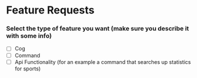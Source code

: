 # Feature Requests

<!--  This template is for feature requests please fill out the following  -->

### Select the type of feature you want (make sure you describe it with some info)

- [ ] Cog
- [ ] Command
- [ ] Api Functionality (for an example a command that searches up statistics for sports)
